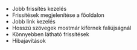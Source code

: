 - Jobb frissítés kezelés
- Frissítések megjelenítése a főoldalon
- Jobb link kezelés
- Hosszú szövegek mostmár kiférnek faliújságnál
- Könnyebben látható frissítések
- Hibajavítások
